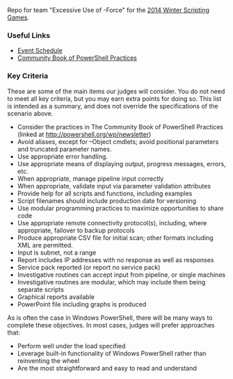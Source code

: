 Repo for team "Excessive Use of -Force" for the [2014 Winter Scripting Games](http://scriptinggames.org/events.php?game_id=4 "Scripting Games").

### Useful Links
- [Event Schedule](http://powershell.org/wp/2013/12/31/winter-scripting-games-2014-the-events/ "Winter Scripting Games 2014: The Events")
- [Community Book of PowerShell Practices](https://github.com/PowerShellOrg/ebooks/blob/master/Practices/2013Nov_Practices/2013Nov_Practices.doc "Community Book of PowerShell Practices")

### Key Criteria
These are some of the main items our judges will consider. You do not need to meet all key criteria, but you may earn extra points for doing so. This list is intended as a summary, and does not override the specifications of the scenario above.
- Consider the practices in The Community Book of PowerShell Practices (linked at http://powershell.org/wp/newsletter)
- Avoid aliases, except for –Object cmdlets; avoid positional parameters and truncated parameter names.
- Use appropriate error handling.
- Use appropriate means of displaying output, progress messages, errors, etc.
- When appropriate, manage pipeline input correctly
- When appropriate, validate input via parameter validation attributes
- Provide help for all scripts and functions, including examples
- Script filenames should include production date for versioning
- Use modular programming practices to maximize opportunities to share code
- Use appropriate remote connectivity protocol(s), including, where appropriate, failover to backup protocols
- Produce appropriate CSV file for initial scan; other formats including XML are permitted.
- Input is subnet, not a range
- Report includes IP addresses with no response as well as responses
- Service pack reported (or report no service pack)
- Investigative routines can accept input from pipeline, or single machines
- Investigative routines are modular, which may include them being separate scripts
- Graphical reports available
- PowerPoint file including graphs is produced

As is often the case in Windows PowerShell, there will be many ways to complete these objectives. In most cases, judges will prefer approaches that:
- Perform well under the load specified
- Leverage built-in functionality of Windows PowerShell rather than reinventing the wheel
- Are the most straightforward and easy to read and understand
